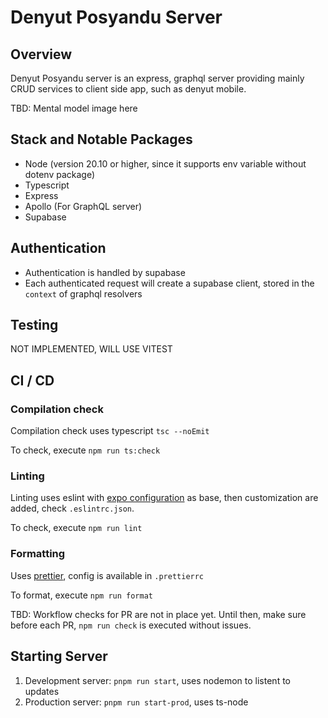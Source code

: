 # Denyut Posyandu Server

## Overview

Denyut Posyandu server is an express, graphql server providing mainly CRUD services to client side app, such as denyut mobile.

TBD: Mental model image here

## Stack and Notable Packages

- Node (version 20.10 or higher, since it supports env variable without dotenv package)
- Typescript
- Express
- Apollo (For GraphQL server)
- Supabase

## Authentication

- Authentication is handled by supabase
- Each authenticated request will create a supabase client, stored in the `context` of graphql resolvers

## Testing

NOT IMPLEMENTED, WILL USE VITEST

## CI / CD

### Compilation check

Compilation check uses typescript `tsc --noEmit`

To check, execute `npm run ts:check`

### Linting

Linting uses eslint with [expo configuration](https://github.com/expo/expo/tree/main/packages/eslint-config-universe#customizing-prettier) as base, then customization are added, check `.eslintrc.json`.

To check, execute `npm run lint`

### Formatting

Uses [prettier](https://prettier.io/), config is available in `.prettierrc`

To format, execute `npm run format`

TBD: Workflow checks for PR are not in place yet. Until then, make sure before each PR, `npm run check` is executed without issues.

## Starting Server

1. Development server: `pnpm run start`, uses nodemon to listent to updates
2. Production server: `pnpm run start-prod`, uses ts-node
